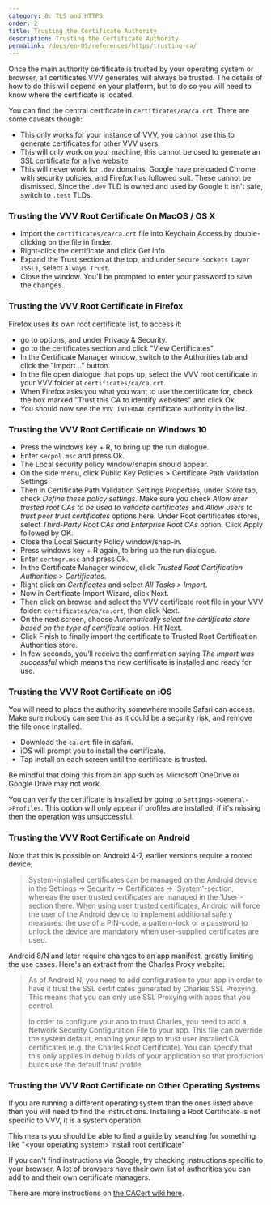 ```yaml
---
category: 8. TLS and HTTPS
order: 2
title: Trusting the Certificate Authority
description: Trusting the Certificate Authority
permalink: /docs/en-US/references/https/trusting-ca/
---
```


Once the main authority certificate is trusted by your operating system or browser, all certificates VVV generates will always be trusted. The details of how to do this will depend on your platform, but to do so you will need to know where the certificate is located.

You can find the central certificate in `certificates/ca/ca.crt`. There are some caveats though:

 - This only works for your instance of VVV, you cannot use this to generate certificates for other VVV users.
 - This will only work on your machine, this cannot be used to generate an SSL certificate for a live website.
 - This will never work for `.dev` domains, Google have preloaded Chrome with security policies, and Firefox has followed suit. These cannot be dismissed. Since the `.dev` TLD is owned and used by Google it isn't safe, switch to `.test` TLDs.

### Trusting the VVV Root Certificate On MacOS / OS X

* Import the `certificates/ca/ca.crt` file into Keychain Access by double-clicking on the file in finder.
* Right-click the certificate and click Get Info.
* Expand the Trust section at the top, and under `Secure Sockets Layer (SSL)`, select `Always Trust`.
* Close the window. You'll be prompted to enter your password to save the changes.

### Trusting the VVV Root Certificate in Firefox

Firefox uses its own root certificate list, to access it:

 - go to options, and under Privacy & Security.
 - go to the certificates section and click "View Certificates".
 - In the Certificate Manager window, switch to the Authorities tab and click the "Import..." button.
 - In the file open dialogue that pops up, select the VVV root certificate in your VVV folder at `certificates/ca/ca.crt`.
 - When Firefox asks you what you want to use the certificate for, check the box marked "Trust this CA to identify websites" and click Ok.
 - You should now see the `VVV INTERNAL` certificate authority in the list.

### Trusting the VVV Root Certificate on Windows 10

 - Press the windows key + R, to bring up the run dialogue.
 - Enter `secpol.msc` and press Ok.
 - The Local security policy window/snapin should appear.
 - On the side menu, click Public Key Policies > Certificate Path Validation Settings.
 - Then in Certificate Path Validation Settings Properties, under *Store* tab, check *Define these policy settings*. Make sure you check *Allow user trusted root CAs to be used to validate certificates* and *Allow users to trust peer trust certificates* options here. Under Root certificates stores, select *Third-Party Root CAs and Enterprise Root CAs* option. Click Apply followed by OK.
 - Close the Local Security Policy window/snap-in.
 - Press windows key + R again, to bring up the run dialogue.
 - Enter `certmgr.msc` and press Ok.
 - In the Certificate Manager window, click *Trusted Root Certification Authorities > Certificates*.
 - Right click on *Certificates* and select *All Tasks > Import*.
 - Now in Certificate Import Wizard, click Next.
 - Then click on browse and select the VVV certificate root file in your VVV folder: `certificates/ca/ca.crt`, then click Next.
 - On the next screen, choose *Automatically select the certificate store based on the type of certificate* option. Hit Next.
 - Click Finish to finally import the certificate to Trusted Root Certification Authorities store.
 - In few seconds, you’ll receive the confirmation saying *The import was successful* which means the new certificate is installed and ready for use.

### Trusting the VVV Root Certificate on iOS

You will need to place the authority somewhere mobile Safari can access. Make sure nobody can see this as it could be a security risk, and remove the file once installed.

 - Download the `ca.crt` file in safari.
 - iOS will prompt you to install the certificate.
 - Tap install on each screen until the certificate is trusted.

Be mindful that doing this from an app such as Microsoft OneDrive or Google Drive may not work.

You can verify the certificate is installed by going to `Settings->General->Profiles`. This option will only appear if profiles are installed, if it's missing then the operation was unsuccessful.

### Trusting the VVV Root Certificate on Android

Note that this is possible on Android 4-7, earlier versions require a rooted device;

> System-installed certificates can be managed on the Android device in the Settings -> Security -> Certificates -> 'System'-section, whereas the user trusted certificates are managed in the 'User'-section there. When using user trusted certificates, Android will force the user of the Android device to implement additional safety measures: the use of a PIN-code, a pattern-lock or a password to unlock the device are mandatory when user-supplied certificates are used.

Android 8/N and later require changes to an app manifest, greatly limiting the use cases. Here's an extract from the Charles Proxy website:

> As of Android N, you need to add configuration to your app in order to have it trust the SSL certificates generated by Charles SSL Proxying. This means that you can only use SSL Proxying with apps that you control.
> 
> In order to configure your app to trust Charles, you need to add a Network Security Configuration File to your app. This file can override the system default, enabling your app to trust user installed CA certificates (e.g. the Charles Root Certificate). You can specify that this only applies in debug builds of your application so that production builds use the default trust profile.

### Trusting the VVV Root Certificate on Other Operating Systems

If you are running a different operating system than the ones listed above then you will need to find the instructions. Installing a Root Certificate is not specific to VVV, it is a system operation. 

This means you should be able to find a guide by searching for something like "&lt;your operating system&gt; install root certificate"

If you can't find instructions via Google, try checking instructions specific to your browser. A lot of browsers have their own list of authorities you can add to and their own certificate managers.

There are more instructions on [the CACert wiki here](http://wiki.cacert.org/FAQ/ImportRootCert).
